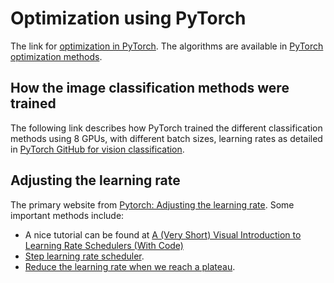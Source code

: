 # Optimization using PyTorch

The link for [optimization in PyTorch](https://docs.pytorch.org/docs/stable/optim.html).
The algorithms are available in [PyTorch optimization methods](https://docs.pytorch.org/docs/stable/optim.html#algorithms).

## How the image classification methods were trained
The following link describes how PyTorch trained the different classification methods using 8 GPUs, with different batch sizes, learning rates as detailed
in [PyTorch GitHub for vision classification](https://github.com/pytorch/vision/tree/main/references/classification).

## Adjusting the learning rate
The primary website from [Pytorch: Adjusting the learning rate](https://docs.pytorch.org/docs/stable/optim.html#how-to-adjust-learning-rate).
Some important methods include:
* A nice tutorial can be found at [A (Very Short) Visual Introduction to Learning Rate Schedulers (With Code)](https://medium.com/@theom/a-very-short-visual-introduction-to-learning-rate-schedulers-with-code-189eddffdb00)
* [Step learning rate scheduler](https://docs.pytorch.org/docs/stable/generated/torch.optim.lr_scheduler.StepLR.html).
* [Reduce the learning rate when we reach a plateau](https://docs.pytorch.org/docs/stable/generated/torch.optim.lr_scheduler.ReduceLROnPlateau.html). 
